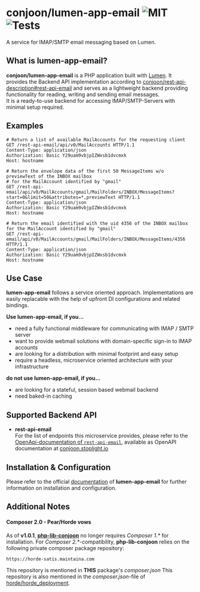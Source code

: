 # conjoon/lumen-app-email ![MIT](https://img.shields.io/github/license/conjoon/lumen-app-email) ![Tests](https://github.com/conjoon/lumen-app-email/actions/workflows/run.tests.yml/badge.svg)
A service for IMAP/SMTP email messaging based on Lumen.

## What is lumen-app-email?
**conjoon/lumen-app-email** is a PHP application built with [Lumen](https://lumen.laravel.com).
It provides the Backend API implementation according to [conjoon\/rest-api-description\#rest-api-email](conjoon/rest-api-description)
and serves as a lightweight backend providing functionality for reading, writing and sending email messages.
<br />
It is a ready-to-use backend for accessing IMAP/SMTP-Servers with minimal setup required.

## Examples

````http request
# Return a list of available MailAccounts for the requesting client
GET /rest-api-email/api/v0/MailAccounts HTTP/1.1
Content-Type: application/json
Authorization: Basic Y29uam9vbjpIZWxsb1dvcmxk
Host: hostname

# Return the envelope data of the first 50 MessageItems w/o previewText of the INBOX mailbox
# for the MailAccount identified by "gmail"
GET /rest-api-email/api/v0/MailAccounts/gmail/MailFolders/INBOX/MessageItems?start=0&limit=50&attributes=*,previewText HTTP/1.1
Content-Type: application/json
Authorization: Basic Y29uam9vbjpIZWxsb1dvcmxk
Host: hostname

# Return the email identified with the uid 4356 of the INBOX mailbox for the MailAccount identified by "gmail"
GET /rest-api-email/api/v0/MailAccounts/gmail/MailFolders/INBOX/MessageItems/4356 HTTP/1.1
Content-Type: application/json
Authorization: Basic Y29uam9vbjpIZWxsb1dvcmxk
Host: hostname
````


## Use Case

**lumen-app-email** follows a service oriented approach. Implementations are easily replacable with the help of upfront DI configurations and related bindings. 

**Use lumen-app-email, if you...**
- need a fully functional middleware for communicating with IMAP / SMTP server
- want to provide webmail solutions with domain-specific sign-in to IMAP accounts
- are looking for a distribution with minimal footprint and easy setup
- require a headless, microservice oriented architecture with your infrastructure 

**do not use lumen-app-email, if you...**
 - are looking for a stateful, session based webmail backend
 - need baked-in caching


## Supported Backend API
* **rest-api-email**
  <br>For the list of endpoints this microservice provides, please refer to the 
  [OpenApi-documentation of `rest-api-email`](https://github.com/conjoon/rest-api-description), available as OpenAPI documentation at [conjoon.stoplight.io](https://conjoon.stoplight.io/docs/rest-api-description/)

## Installation & Configuration
Please refer to the official [documentation](./docs) of **lumen-app-email** for further information on installation and configuration.

## Additional Notes
#### Composer 2.0 - Pear/Horde vows
As of **v1.0.1**, **[php-lib-conjoon](conjoon/php-lib-conjoon)** no longer requires _Composer 1.*_ for installation.
For _Composer 2.*_-compatibility, **php-lib-conjoon** relies on the following private composer
package repository:

```
https://horde-satis.maintaina.com
```
This repository is mentioned in **THIS** package's _composer.json_
This repository is also mentioned in the _composer.json_-file of
[horde\/horde_deployment](https://github.com/horde/horde-deployment/blob/master/composer.json).
